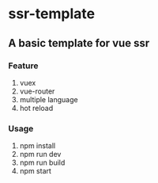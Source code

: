 # ssr-template
## A basic template for vue ssr
### Feature
1. vuex
2. vue-router
3. multiple language
4. hot reload
### Usage
1. npm install
2. npm run dev
3. npm run build
3. npm start
